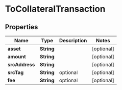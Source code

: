 

# ToCollateralTransaction


## Properties

| Name | Type | Description | Notes |
|------------ | ------------- | ------------- | -------------|
|**asset** | **String** |  |  [optional] |
|**amount** | **String** |  |  [optional] |
|**srcAddress** | **String** |  |  [optional] |
|**srcTag** | **String** | optional |  [optional] |
|**fee** | **String** | optional |  [optional] |



